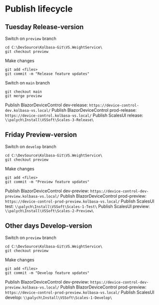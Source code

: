 # Publish lifecycle


## Tuesday Release-version
Switch on `preview` branch
```
cd C:\DevSource\Kolbasa-Git\VS.WeightService\
git checkout preview
```
Make changes
```
git add <files>
git commit -m "Release feature updates"
```
Switch on `main` branch
```
git checkout main
git merge preview
```
Publish BlazorDeviceControl dev-release: ```https://device-control-dev.kolbasa-vs.local/```
Publish BlazorDeviceControl prod-release: ```https://device-control.kolbasa-vs.local/```
Publish ScalesUI release: ```\\palych\Install\VSSoft\Scales-3-Release\```


## Friday Preview-version
Switch on `develop` branch
```
cd C:\DevSource\Kolbasa-Git\VS.WeightService\
git checkout preview
```
Make changes
```
git add <files>
git commit -m "Preview feature updates"
```
Publish BlazorDeviceControl dev-preview: ```https://device-control-dev-preview.kolbasa-vs.local/```
Publish BlazorDeviceControl prod-preview: ```https://device-control-prod-preview.kolbasa-vs.local/```
Publish ScalesUI test: ```\\palych\Install\VSSoft\Scales-1-Test\```
Publish ScalesUI preview: ```\\palych\Install\VSSoft\Scales-2-Preview\```


## Other days Develop-version
Switch on `preview` branch
```
cd C:\DevSource\Kolbasa-Git\VS.WeightService\
git checkout preview
```
Make changes
```
git add <files>
git commit -m "Develop feature updates"
```
Publish BlazorDeviceControl dev-preview: ```https://device-control-dev-preview.kolbasa-vs.local/```
Publish BlazorDeviceControl prod-preview: ```https://device-control-prod-preview.kolbasa-vs.local/```
Publish ScalesUI develop: ```\\palych\Install\VSSoft\Scales-1-Develop\```
